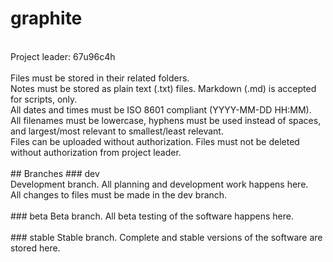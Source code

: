 # graphite
<br/>
Project leader: 67u96c4h<br/>
<br/>
Files must be stored in their related folders.<br/>
Notes must be stored as plain text (.txt) files. Markdown (.md) is accepted for scripts, only.<br/>
All dates and times must be ISO 8601 compliant (YYYY-MM-DD HH:MM).<br/>
All filenames must be lowercase, hyphens must be used instead of spaces, and largest/most relevant to smallest/least relevant.<br/>
Files can be uploaded without authorization. Files must not be deleted without authorization from project leader.<br/>
<br/>
## Branches
### dev<br/>
Development branch. All planning and development work happens here.<br/>
All changes to files must be made in the dev branch.<br/>
<br/>
### beta
Beta branch. All beta testing of the software happens here.<br/>
<br/>
### stable
Stable branch. Complete and stable versions of the software are stored here.<br/>
